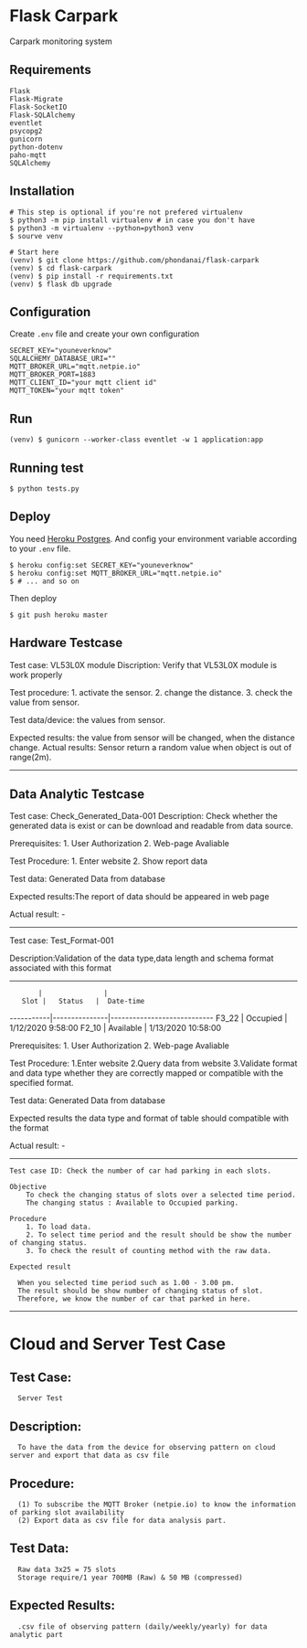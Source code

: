 # Flask Carpark

Carpark monitoring system

## Requirements
```
Flask
Flask-Migrate
Flask-SocketIO
Flask-SQLAlchemy
eventlet
psycopg2
gunicorn
python-dotenv
paho-mqtt
SQLAlchemy
```

## Installation

```
# This step is optional if you're not prefered virtualenv
$ python3 -m pip install virtualenv # in case you don't have
$ python3 -m virtualenv --python=python3 venv
$ sourve venv

# Start here
(venv) $ git clone https://github.com/phondanai/flask-carpark
(venv) $ cd flask-carpark
(venv) $ pip install -r requirements.txt
(venv) $ flask db upgrade
```

## Configuration
Create `.env` file and create your own configuration
```
SECRET_KEY="youneverknow"
SQLALCHEMY_DATABASE_URI=""
MQTT_BROKER_URL="mqtt.netpie.io"
MQTT_BROKER_PORT=1883
MQTT_CLIENT_ID="your mqtt client id"
MQTT_TOKEN="your mqtt token"
```

## Run
```
(venv) $ gunicorn --worker-class eventlet -w 1 application:app
```

## Running test
```
$ python tests.py
```

## Deploy
You need [Heroku Postgres](https://elements.heroku.com/addons/heroku-postgresql).
And config your environment variable according to your `.env` file.
```
$ heroku config:set SECRET_KEY="youneverknow"
$ heroku config:set MQTT_BROKER_URL="mqtt.netpie.io"
$ # ... and so on
```

Then deploy
```
$ git push heroku master
```
## Hardware Testcase

Test case: VL53L0X module
Discription: Verify that VL53L0X module is work properly

Test procedure:	
      1. activate the sensor.
	2. change the distance.
	3. check the value from sensor.
      
Test data/device: the values from sensor.
      
Expected results: the value from sensor will be changed, when the distance change. 
Actual results: Sensor return a random value when object is out of range(2m).


**************************************************************************************************************
## Data Analytic Testcase

Test case: Check_Generated_Data-001
Description: Check whether the generated data is exist or can be download and readable from data source. 

Prerequisites: 
      1. User Authorization
      2. Web-page Avaliable 

Test Procedure:
      1. Enter website 
      2. Show report data

Test data: Generated Data from database 

Expected results:The report of data should be appeared in web page 

Actual result: -

**************************************************************************************************************

Test case: Test_Format-001

Description:Validation of the data type,data length and schema format associated with this format

---------------------------------------------------------
           |               |                              
       Slot |	Status   |	Date-time    
-----------|---------------|----------------------------
F3_22	     |   Occupied	   |  1/12/2020 9:58:00
F2_10	     |   Available   |	1/13/2020 10:58:00
  
Prerequisites:
        1. User Authorization
        2. Web-page Avaliable

Test Procedure:
        1.Enter website
        2.Query data from website
        3.Validate format and data type whether they are correctly mapped or compatible with the specified format.

Test data: Generated Data from database 

Expected results the data type and format of table should compatible with the format 

Actual result: -

*************************************************************************************************************
```
Test case ID: Check the number of car had parking in each slots.

Objective 
    To check the changing status of slots over a selected time period.
    The changing status : Available to Occupied parking.
    
Procedure
    1. To load data.
    2. To select time period and the result should be show the number of changing status. 
    3. To check the result of counting method with the raw data. 
    
Expected result

  When you selected time period such as 1.00 - 3.00 pm. 
  The result should be show number of changing status of slot.
  Therefore, we know the number of car that parked in here.
```
*************************************************************************************************************

# Cloud and Server Test Case

## Test Case: 
      Server Test

## Description: 
      To have the data from the device for observing pattern on cloud server and export that data as csv file

## Procedure: 
      (1) To subscribe the MQTT Broker (netpie.io) to know the information of parking slot availability 
      (2) Export data as csv file for data analysis part.

 ## Test Data: 
      Raw data 3x25 = 75 slots
      Storage require/1 year 700MB (Raw) & 50 MB (compressed)

 ## Expected Results:
      .csv file of observing pattern (daily/weekly/yearly) for data analytic part
